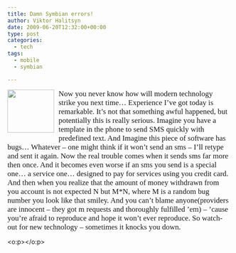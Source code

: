 ```yaml
---
title: Damn Symbian errors!
author: Viktor Halitsyn
date: 2009-06-20T12:32:00+00:00
type: post
categories:
  - tech
tags:
  - mobile
  - symbian

---
```

[<img style="float:left; margin:0 10px 10px 0;cursor:pointer; cursor:hand;width: 105px; height: 97px;" src="http://www.google.com.ua/images?q=tbn:0ujQbKzOTf3itM::1389blog.com/pix/SmileyShocked.png" border="0" alt="" />][1] <span style="white-space:pre"></span><span style="font-family: -webkit-monospace; font-size: 17px; ">Now you never know how will modern technology strike you next time&#8230; Experience I&#8217;ve got today is remarkable. It&#8217;s not that something awful happened, but potentially this is really serious. Imagine you have a template in the phone to send SMS quickly with predefined text. And Imagine this piece of software has bugs&#8230; Whatever &#8211; one might think if it won&#8217;t send an sms &#8211; I’ll retype and sent it again. Now the real trouble comes when it sends sms far more then once. And it becomes even worse if an sms you send is a special one&#8230; a service one&#8230; designed to pay for services using you credit card. And then when you realize that the amount of money withdrawn from you account is not expected N but M*N, where M is a random bug number you look like that smiley. And you can&#8217;t blame anyone(providers are innocent &#8211; they got m requests and thoroughly fulfilled &#8217;em) &#8211; &#8217;cause you&#8217;re afraid to reproduce and hope it won&#8217;t ever reproduce. So watch-out for new technology &#8211; sometimes it knocks you down.</span> 

<span lang="EN-US" style="mso-ansi-language:EN-US"><o:p></o:p></span>

 [1]: http://www.google.com.ua/images?q=tbn:0ujQbKzOTf3itM::1389blog.com/pix/SmileyShocked.png